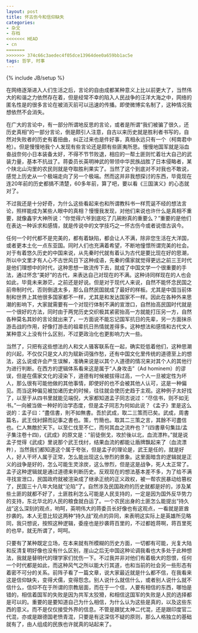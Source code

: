 ```yaml
---
layout: post
title: 怀古伤今和信仰缺失
categories: 
- 杂文
- 存档
<<<<<<< HEAD
- cn
=======
>>>>>>> 374c66c3aedec4f05dce13964dee0a659bb1ac5e
tags: 哲学, 时事
---
```

{% include JB/setup %}

在网络逐渐进入人们生活之后，言论的自由成都某种意义上比以前更大了，当然伟大的和谐之力依然存在着，但是经常不幸的陷入人民战争的汪洋大海之中，网络的匿名性是的很多言论在被消灭前可以迅速的传播。即使微博实名制了，这种情况我想依然不会消失。

在广大的言论中，有一部分所谓地反思的言论，或者是所谓“我们被骗了很久，还历史真相”的一部分言论，倒是颇引人注意，自古以来历史就是胜利者书写的，自然对失败者的历史有着扭曲，纠正过来也是件好事，真相永远只有一个（柯南君中枪）。但是慢慢地我个人发现有些言论还是颇有些匪夷所思。慢慢地国军就是浴血奋战奈何小日本装备太好，不得不节节败退，相应的一帮土匪则忙着壮大自己的武装力量，基本不抗战了。蒋委员长英明神武的带领中华民族战胜了日本侵略者，某个陕北山沟里的农民则就是夺取胜利果实了。当然了这个到底对不对我也不敢说，感觉上历史从一个极端走向了另一个极端。然而这并非我想探讨的东西，毕竟现在连20年前的历史都搞不清楚，60多年前，算了吧，要以看《三国演义》的心态就对了。

不过我还是十分好奇，为什么这些看起来也和所谓教科书一样荒诞不经的想法言论，照样能成为某些人眼中的真相？慢慢我发现，对他们来说也许什么是真相不重要，就像鑫宇大神所说：“你觉得六爷到底吃了几碗粉真的重要么？”重要的是他们在表达一种诉求和感情，就是传说中的文学技巧之一怀古伤今或者说借古讽今。

任何一个时代都不是完美的，都有着缺陷，都会让人不满，除非您生活在大洋国，或者更本土化一点东亚国。同时人们也充满着希望，不断地憧憬所谓完美的社会。对于有着悠久历史的中国来说，从先秦时代就有着认为古代是要比现在好的思潮，所以中文里才有人心不古世风日下这种成语，先秦的儒家就觉得更远之前三王时代是他们理想中的时代，这种思想一致流传下去，就成了中国文学一个很重要的手法，通过怀念“美好”的古代，来表达自己对现在的不满。这种诗同样现在的人也会如此，毕竟未来渺茫，之前还是好说。但是对于现代人来说，自然不能怀念民国之前帝制时代，否则倒退太多，那么自然民国就成了最好的样板。尤其是中国当前体制和世界上其他很多国家都不一样，尤其是和发达国家不一样。因此在各种外来思潮的影响下，大家就需要有一个对现行体制不满的宣泄口，自然抬高民国时代就是一个很好的方法，同时由于两党历史交织极其紧密抬高一方就能打压另一方，自然各种莫名其妙的言论就出来了，一方面说不能忘记国军抗日的先辈，另一方面抹杀游击战的作用，好像打游击的祖辈抗日热情就差得多。这种想法和感情和古代文人某种意义上没有什么区别，不过更政治化也更影响力大一些。

 当然了，只把有这些想法的人和文人骚客联系在一起，确实贬低着他们，这种思潮的兴起，不仅仅只是文人的为赋新词强作愁，还有中国文化里传统的道德至上的想法，这么说或许会产生误解，准确来说是以其个人道德的情况来对其个人的其他行为进行判断。在西方的逻辑体系看来这是属于“人身攻击”（Ad hominem）的谬误，但是在儒家文化的浸染下，道德有时候被拔得过高，一个人一旦被定性为坏人，那么很有可能他做的其他事情，即使好的也不会被其他人认可，这是一种偏见。而当这种偏见被加诸历史的时候，往往就会使历史趋于主观。这种例子太好找了，以至于从四书里就能见端倪，大家都知道孟子同志说过：“尽信书，则不如无书。”一向被当做一种好的治学态度，但是孟子同志为何如此说？《孟子》里是这么说的：孟子曰：”盡信書，則不如無書。吾於武成，取二三策而已矣。武成，周書篇名，武王伐紂歸而記事之書也。策，竹簡也。取其二三策之言，其餘不可盡信也。仁人無敵於天下。以至仁伐至不仁，而何其血之流杵也？”(四書章句集註/孟子集注卷十四)，《武成》的原文是：“前徒倒戈，攻於後以北，血流漂杵。”就是说孟子觉得《武成》里说那个武王伐纣，结果血流的都能让盾牌飘起来了（血流漂杵），当然我们都知道这个属于夸张，但是孟子的理论是，武王是任的，就是好人，好人干坏人属于正常，怎么能出现这么惨烈的景象。这里面暗含的逻辑就是正义的战争是好的，怎么可能生灵涂炭，这么惨烈，但是这是战争，死人太正常了。孟子这种逻辑就是通过道德来判断历史。反观现在的想法基本差不多，为了给不满寻找宣泄口，民国政府就被渲染成了继承正统的正义政权，被一帮农民暴动给篡权了，民国三十八年大陆就“沦陷”了。自然涉及民国政府的历史就都是好的，涉及某些土匪的就都不好了，土匪胜利怎么可能是人民支持的，一定是因为国外反华势力的支持，东北华北的人民的粮食就白运了。一个农民出身的土匪怎么能提出“持久战”这么深刻的观点，哟呵，英明伟大的蒋委员长好像也有这观点，一看就是匪酋抄袭的。本人无意比较这两种“持久战”观点的异同，来表明这实际上是英雄所见略同，我只想说，按照这种逻辑，委座也是抄袭蒋百里的，不过都姓蒋啊，蒋百里死的也早，就无所谓了，呵呵。

只要有了某种既定立场，在本来就有所模糊的历史方面，一切都有可能，光复大陆和反清复明好像也没有什么区别，崖山之后无中国这种论调我看也大多处于此种想法，我就是替明代的理学家们忧伤一下。不过我并非对他们有着极大的怨恨，任何一个时代都是如此，而这种风气之所以能大行其道，也和当前的社会另一些形态有着密不可分的关系。前阵子看了一篇文章，说大家最近就是什么都不信，在我看来这是信仰缺失，变得犬儒，变得怨念。别人说什么就信什么，或者别人说什么就不信什么，信仰不在于所谓的宗教层面，而在于一个信，人要有相信的东西，哪怕是错的，相信着国军的失败是因为共军太狡猾，和相信这国军的失败是人民的选择都是可以的。重要的是要知道自己为什么相信，为什么认为这些是真的，以及这些东西的意义。而不是仅仅接受外界的信息。不管是跟犹太神二代混，还是跟印度官二代混，亦或是跟德国老愤青混，只要是有这深信不疑的原则，那么人格独立的基础就有了，由人组成的民族也许就真的站起来了。